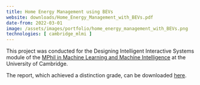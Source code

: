 ```yaml
---
title: Home Energy Management using BEVs
website: downloads/Home_Energy_Management_with_BEVs.pdf
date-from: 2022-03-01
image: /assets/images/portfolio/home_energy_management_with_BEVs.png
technologies: [ cambridge_mlmi ]
---
```


This project was conducted for the Designing Intelligent Interactive Systems module of the [MPhil in Machine Learning and Machine Intelligence](https://www.mlmi.eng.cam.ac.uk/) at the University of Cambridge.

<!-- I used my background and passion for engineering in the energy industry to formulate the problem statement, and my software, modelling, and data science skills to lead the execution of the project with a fantastic team. -->

The report, which achieved a distinction grade, can be downloaded [here](downloads/Home_Energy_Management_with_BEVs.pdf).
